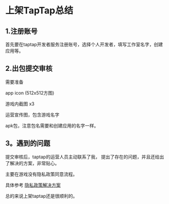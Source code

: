 # 上架TapTap总结

## 1.注册账号
首先要在taptap开发者服务注册账号，选择个人开发者，填写工作室名字，创建应用等。

## 2.出包提交审核
需要准备 

app icon (512x512方图)  

游戏内截图 x3

运营宣传图，包含游戏名字

apk包，注意包名需要和创建应用的名字一样。

## 3。遇到的问题
提交审核后，taptap的运营人员主动联系了我，
提出了存在的问题，并且还给出了解决的方案，非常贴心。

主要在游戏没有隐私政策同意流程。

具体参考 [隐私政策解决方案]()

总的来说上架taptap还是很顺利的。
